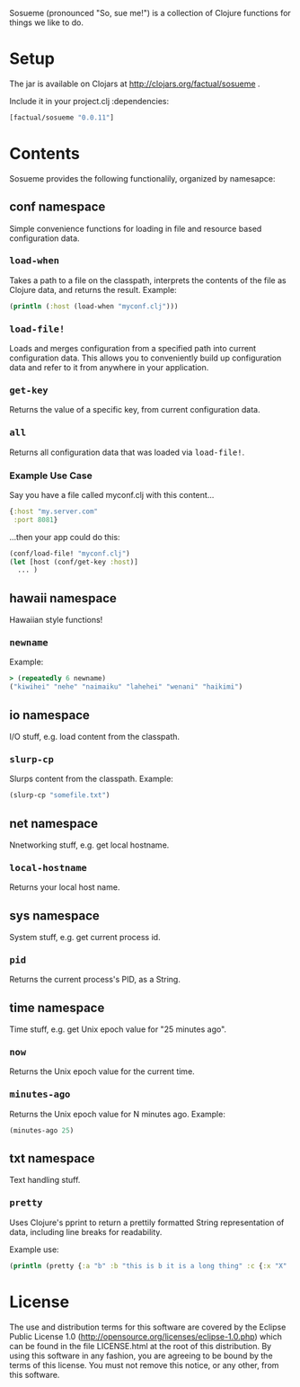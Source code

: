Sosueme (pronounced "So, sue me!") is a collection of Clojure functions for things we like to do.

# Setup

The jar is available on Clojars at http://clojars.org/factual/sosueme .

Include it in your project.clj :dependencies:

````clojure
[factual/sosueme "0.0.11"]
````

# Contents

Sosueme provides the following functionalily, organized by namesapce:

## conf namespace

Simple convenience functions for loading in file and resource based configuration data.

### <tt>load-when</tt>

Takes a path to a file on the classpath, interprets the contents of the file as Clojure data, and
returns the result. Example:

````clojure
(println (:host (load-when "myconf.clj")))
````

### <tt>load-file!</tt>

Loads and merges configuration from a specified path into current configuration data. This
allows you to conveniently build up configuration data and refer to it from anywhere in your
application.

### <tt>get-key</tt>

Returns the value of a specific key, from current configuration data.

### <tt>all</tt>

Returns all configuration data that was loaded via <tt>load-file!</tt>.

### Example Use Case

Say you have a file called myconf.clj with this content...

````clojure
{:host "my.server.com"
 :port 8081}
````

...then your app could do this:

````clojure
(conf/load-file! "myconf.clj")
(let [host (conf/get-key :host)]
  ... )
````

## hawaii namespace

Hawaiian style functions!

### <tt>newname</tt>

Example:

````clojure
> (repeatedly 6 newname)
("kiwihei" "nehe" "naimaiku" "lahehei" "wenani" "haikimi")
````

## io namespace

I/O stuff, e.g. load content from the classpath.

### <tt>slurp-cp</tt>

Slurps content from the classpath. Example:

````clojure
(slurp-cp "somefile.txt")
````

## net namespace

Nnetworking stuff, e.g. get local hostname.

### <tt>local-hostname</tt>

Returns your local host name.

## sys namespace

System stuff, e.g. get current process id.

### <tt>pid</tt>

Returns the current process's PID, as a String.

## time namespace

Time stuff, e.g. get Unix epoch value for "25 minutes ago".

### <tt>now</tt>

Returns the Unix epoch value for the current time.

### <tt>minutes-ago</tt>

Returns the Unix epoch value for N minutes ago. Example:

````clojure
(minutes-ago 25)
````

## txt namespace

Text handling stuff.

### <tt>pretty</tt>

Uses Clojure's pprint to return a prettily formatted String representation of data, including line breaks for readability.

Example use:

````clojure
(println (pretty {:a "b" :b "this is b it is a long thing" :c {:x "X" :y '(this is a long list of things)}}))
````

# License

The use and distribution terms for this software are covered by the
Eclipse Public License 1.0 (http://opensource.org/licenses/eclipse-1.0.php)
which can be found in the file LICENSE.html at the root of this distribution.
By using this software in any fashion, you are agreeing to be bound by
the terms of this license.
You must not remove this notice, or any other, from this software.
